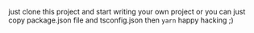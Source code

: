   
just clone this project and start writing your own project
or you can just copy package.json file and tsconfig.json then 
```yarn```
happy hacking ;)
